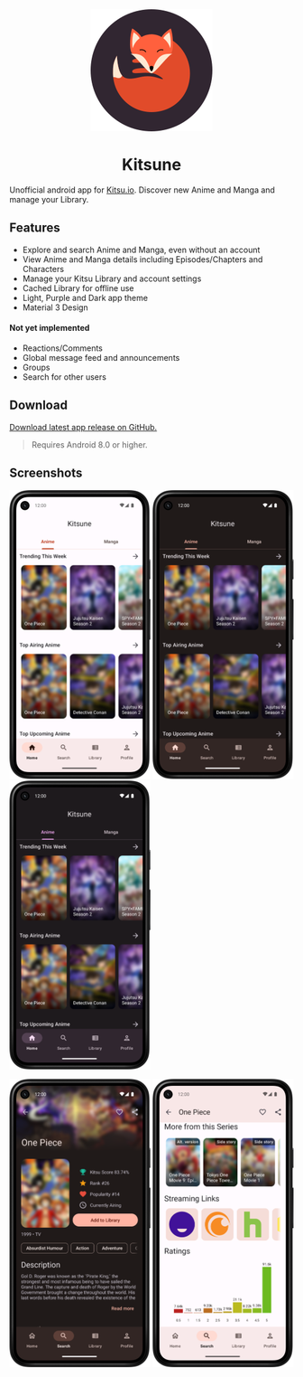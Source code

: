 <div align="center">
<img src="./media/kitsune-logo.svg">
<h1>Kitsune</h1>
</div>

Unofficial android app for [Kitsu.io](https://kitsu.io). Discover new Anime and Manga and manage your Library.

## Features
- Explore and search Anime and Manga, even without an account
- View Anime and Manga details including Episodes/Chapters and Characters
- Manage your Kitsu Library and account settings
- Cached Library for offline use
- Light, Purple and Dark app theme
- Material 3 Design

#### Not yet implemented
- Reactions/Comments
- Global message feed and announcements
- Groups
- Search for other users

## Download
[Download latest app release on GitHub.](https://github.com/Drumber/Kitsune/releases/latest)
> Requires Android 8.0 or higher.

## Screenshots
<img src="./media/light_home_screen_framed.png" width="250"> <img src="./media/dark_home_screen_framed.png" width="250"> <img src="./media/dark_purple_home_screen_framed.png" width="250">

<img src="./media/dark_details_screen_framed.png" width="250"> <img src="./media/light_details_ratings_screen_framed.png" width="250">
